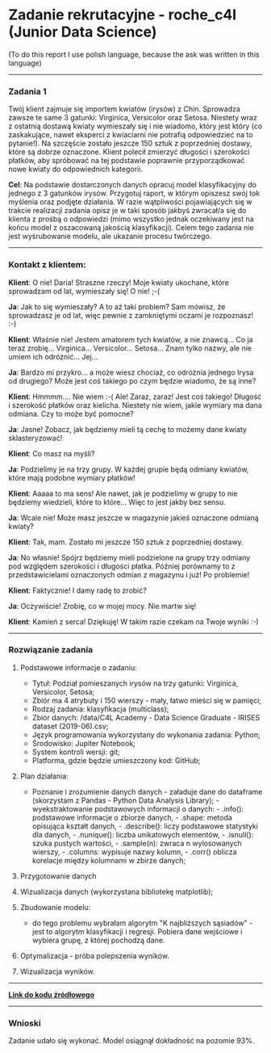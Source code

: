 # Zadanie rekrutacyjne - roche_c4l (Junior Data Science)
(To do this report I use polish language, because the ask was written in this language)

---

### Zadania 1

Twój klient zajmuje się importem kwiatów (irysów) z Chin. Sprowadza zawsze te same 3 gatunki: Virginica, Versicolor oraz Setosa. Niestety wraz z ostatnią dostawą kwiaty wymieszały się i nie wiadomo, który jest który (co zaskakujące, nawet eksperci z kwiaciarni nie potrafią odpowiedzieć na to pytanie!). Na szczęście zostało jeszcze 150 sztuk z poprzedniej dostawy, które są dobrze oznaczone. Klient polecił zmierzyć długości i szerokości płatków, aby spróbować na tej podstawie poprawnie przyporządkować nowe kwiaty do odpowiednich kategorii.

**Cel**: Na podstawie dostarczonych danych opracuj model klasyfikacyjny do jednego z 3 gatunków irysów. Przygotuj raport, w którym opiszesz swój tok myślenia oraz podjęte działania. W razie wątpliwości pojawiających się w trakcie realizacji zadania opisz je w taki sposób jakbyś zwracał/a się do klienta z prośbą o odpowiedzi (mimo wszystko jednak oczekiwany jest na końcu model z oszacowaną jakością klasyfikacji). Celem tego zadania nie jest wyśrubowanie modelu, ale ukazanie procesu twórczego.

---

### Kontakt z klientem:

**Klient**: O nie! Daria! Straszne rzeczy! Moje kwiaty ukochane, które sprowadzam od lat, wymieszały się! O nie! ;-(

**Ja**: Jak to się wymieszały? A to aż taki problem? Sam mówisz, że sprowadzasz je od lat, więc pewnie z zamkniętymi oczami je rozpoznasz! :-) 

**Klient**: Właśnie nie! Jestem amatorem tych kwiatów, a nie znawcą... Co ja teraz zrobię... Virginica... Versicolor... Setosa... Znam tylko nazwy, ale nie umiem ich odróżnić... Jej...

**Ja**: Bardzo mi przykro... a może wiesz chociaż, co odróżnia jednego Irysa od drugiego? Może jest coś takiego po czym będzie wiadomo, że są inne?

**Klient**: Hmmmm.... Nie wiem :-( Ale! Zaraz, zaraz! Jest coś takiego! Długość i szerokość płatków oraz kielicha. Niestety nie wiem, jakie wymiary ma dana odmiana. Czy to może być pomocne?

**Ja**: Jasne! Zobacz, jak będziemy mieli tą cechę to możemy dane kwiaty sklasteryzować!

**Klient**: Co masz na myśli?

**Ja**: Podzielimy je na trzy grupy. W każdej grupie będą odmiany kwiatów, które mają podobne wymiary płatków!

**Klient**: Aaaaa to ma sens! Ale nawet, jak je podzielimy w grupy to nie będziemy wiedzieli, które to które... Więc to jest jakby bez sensu.

**Ja**: Wcale nie! Może masz jeszcze w magazynie jakieś oznaczone odmianą kwiaty?

**Klient**: Tak, mam. Zostało mi jeszcze 150 sztuk z poprzedniej dostawy.

**Ja**: No własnie! Spójrz będziemy mieli podzielone na grupy trzy odmiany pod względem szerokości i długości płatka. Później porównamy to z przedstawicielami oznaczonych odmian z magazynu i już! Po problemie!

**Klient**: Faktycznie! I damy radę to zrobić?

**Ja**: Oczywiście! Zrobię, co w mojej mocy. Nie martw się!

**Klient**: Kamień z serca! Dziękuję! W takim razie czekam na Twoje wyniki :-) 

---

### Rozwiązanie zadania

1. Podstawowe informacje o zadaniu:
    * Tytuł: Podział pomieszanych irysów na trzy gatunki: Virginica, Versicolor, Setosa;
    * Zbiór ma 4 atrybuty i 150 wierszy - mały, łatwo mieści się w pamięci;
    * Rodzaj zadania: klasyfikacja (multiclass);
    * Zbiór danych: /data/C4L Academy - Data Science Graduate - IRISES dataset (2019-06).csv;
    * Język programowania wykorzystany do wykonania zadania: Python; 
    * Środowisko: Jupiter Notebook;
    * System kontroli wersji: git;
    * Platforma, gdzie będzie umieszczony kod: GitHub;
    

2. Plan działania:
    * Poznanie i zrozumienie danych danych 
            - załaduje dane do dataframe (skorzystam z Pandas - Python Data Analysis Library);
            - wyekstraktowanie podstawowych informacji o danych: 
                - .info(): podstawowe informacje o zbiorze danych,
                - .shape: metoda opisująca kształt danych,
                - .describe(): liczy podstawowe statystyki dla danych,
                - .nunique(): liczba unikatowych elementów,
                - .isnull(): szuka pustych wartości,
                - .sample(n): zwraca n wylosowanych wierszy,
                - .columns: wypisuje nazwy kolumn,
                - .corr() oblicza korelacje między kolumnami w zbirze danych;
               
               
3. Przygotowanie danych                
4. Wizualizacja danych (wykorzystana bibliotekę matplotlib);
5. Zbudowanie modelu: 
      * do tego problemu wybrałam algorytm "K najbliższych sąsiadów" - jest to algorytm klasyfikacji i regresji. Pobiera dane wejściowe i wybiera grupę, z której pochodzą dane.
      
      
6. Optymalizacja - próba polepszenia wyników.
7. Wizualizacja wyników.
___

[**Link do kodu źródłowego**](https://github.com/dczerniawko/portfolio/blob/master/irises/roche_c4l.ipynb) 

___

### Wnioski

Zadanie udało się wykonać. Model osiągnął dokładność na pozomie 93%.